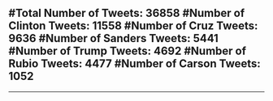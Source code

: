 #Total Number of Tweets: 36858 
#Number of Clinton Tweets: 11558
#Number of Cruz Tweets: 9636
#Number of Sanders Tweets: 5441
#Number of Trump Tweets: 4692
#Number of Rubio Tweets: 4477
#Number of Carson Tweets: 1052
---
---
